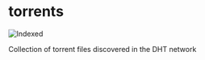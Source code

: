 torrents 
========
![Indexed](https://img.shields.io/badge/indexed-194922-blue)

Collection of torrent files discovered in the DHT network
